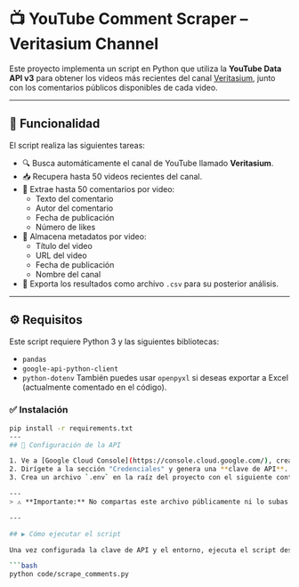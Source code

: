 # 📺 YouTube Comment Scraper – Veritasium Channel

Este proyecto implementa un script en Python que utiliza la **YouTube Data API v3** para obtener los videos más recientes del canal [Veritasium](https://www.youtube.com/user/1veritasium), junto con los comentarios públicos disponibles de cada video.

---

## 🧰 Funcionalidad

El script realiza las siguientes tareas:

- 🔍 Busca automáticamente el canal de YouTube llamado **Veritasium**.
- 📥 Recupera hasta 50 videos recientes del canal.
- 💬 Extrae hasta 50 comentarios por video:
  - Texto del comentario
  - Autor del comentario
  - Fecha de publicación
  - Número de likes
- 🧾 Almacena metadatos por video:
  - Título del video
  - URL del video
  - Fecha de publicación
  - Nombre del canal
- 📄 Exporta los resultados como archivo `.csv` para su posterior análisis.

---

## ⚙️ Requisitos

Este script requiere Python 3 y las siguientes bibliotecas:
- `pandas`
- `google-api-python-client`
- `python-dotenv`
También puedes usar `openpyxl` si deseas exportar a Excel (actualmente comentado en el código).
### ✅ Instalación
```bash
pip install -r requirements.txt
---
## 🔐 Configuración de la API

1. Ve a [Google Cloud Console](https://console.cloud.google.com/), crea un nuevo proyecto y habilita la **YouTube Data API v3**.
2. Dirígete a la sección "Credenciales" y genera una **clave de API**.
3. Crea un archivo `.env` en la raíz del proyecto con el siguiente contenido: API_KEY=tu_clave_api

---
> ⚠️ **Importante:** No compartas este archivo públicamente ni lo subas al repositorio. Asegúrate de incluir `.env` en tu archivo `.gitignore`.

---

## ▶️ Cómo ejecutar el script

Una vez configurada la clave de API y el entorno, ejecuta el script desde la raíz del proyecto:

```bash
python code/scrape_comments.py


